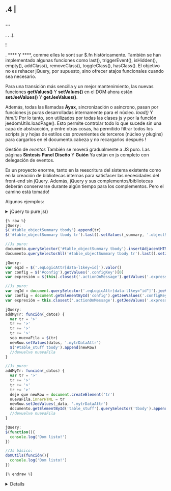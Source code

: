 ## .4 | 

###  ...

. . .).

 !

. **** Y ****, comme elles le sont sur $.fn históricamente. También se han implementado algunas funciones como last(), triggerEvent(), isHidden(), empty(), addClass(), removeClass(), toggleClass(), hasClass(). El objetivo no es rehacer jQuery, por supuesto, sino ofrecer atajos funcionales cuando sea necesario.

Para una transición más sencilla y un mejor mantenimiento, las nuevas funciones **getValues()** Y **setValues()** en el DOM ahora están **setJeeValues()** Y **getJeeValues()**.

Además, todas las llamadas **Áyax**, sincronización o asíncrono, pasan por funciones js puras desarrolladas internamente para el núcleo. *load()* Y *html()* Por lo tanto, son utilizados por todas las clases js y por la función jeedomUtils.loadPage(). Esto permite controlar todo lo que sucede sin una capa de abstracción, y entre otras cosas, ha permitido filtrar todos los scripts js y hojas de estilos css provenientes de terceros (núcleo y plugins) para cargarlos en el documento.cabeza y no recargarlos después !

Gestión de *eventos* También se moverá gradualmente a JS puro. Las páginas **Síntesis** **Panel** **Diseño** Y **Guión** Ya están en js completo con delegación de eventos.

Es un proyecto enorme, tanto en la reescritura del sistema existente como en la creación de bibliotecas internas para satisfacer las necesidades del front-end sin jQuery. Además, jQuery y sus complementos/bibliotecas deberán conservarse durante algún tiempo para los complementos. Pero el camino está tomado!

Algunos ejemplos:

<details>

  <summary markdown="span">jQuery to pure js()<summary>

  ~~~ js
  {% raw %}
  jQuery:
  $('#table_objectSummary tbody').append(tr)
  $('#table_objectSummary tbody tr').last().setValues(_summary, '.objectSummaryAttr')

  //Js puro:
  documento.querySelector('#table_objectSummary tbody').insertAdjacentHTML('antes de', tr)
  documento.querySelectorAll('#table_objectSummary tbody tr').last().setJeeValues(_summary, '.objectSummaryAttr')

  jQuery:
  var eqId = $('.eqLogicAttr[data-l1key=id]').valor()
  var config = $('#config').getValues('.configKey')[0]
  var expresión = $(this).closest('.actionOnMessage').getValues('.expressionAttr')

  //Js puro:
  var eqId = document.querySelector('.eqLogicAttr[data-l1key="id"]').jeeValue()
  var config = document.getElementById('config').getJeeValues('.configKey')[0]
  var expresión = this.closest('.actionOnMessage').getJeeValues('.expressionAttr')

  jQuery:
  addMyTr: función(_datos) {
    var tr = '>'
    tr += '>'
    tr += '>'
    tr += '>'
    sea nuevaFila = $(tr)
    newRow.setValues(datos, '.mytrDataAttr')
    $('#table_stuff tbody').append(newRow)
    //devuelve nuevaFila
  }

  //Js puro:
  addMyTr: función(_datos) {
    var tr = '>'
    tr += '>'
    tr += '>'
    tr += '>'
    deje que newRow = document.createElement('tr')
    nuevaFila.innerHTML = tr
    newRow.setJeeValues(_data, '.mytrDataAttr')
    documento.getElementById('table_stuff').querySelector('tbody').appendChild(newRow)
    //devuelve nuevaFila
  }

  jQuery:
  $(function(){
    console.log('Dom listo!')
  })

  //Js básico:
  domUtils(función(){
    console.log('Dom listo!')
  })

  {% endraw %}
  ~~~

<details>

El archivo de plantilla del complemento.js y la mayoría de las páginas principales ahora usan estas funciones. Por supuesto, puedes usarlos en complementos, pero luego deberán instalarse en un Core 4.4 mínimo.

Funciones DOM específicas del núcleo:

[Doc Core js](/es_ES/devcorejsindex)

[domUtils {}](https:github.comjeedomcoreblobalphacoredomdom.utils.js)

[interfaz de usuario del dominio](https:github.comjeedomcoreblobalphacoredomdom.ui.js)



### Obsolete

#### Función PHP

`displayException()` -> `displayException()`  
`convertDayEnToFr()` -> `convertDayFromEn()`

#### Funciones js (disponibles desde Core4.3)):

`displayPlan()` -> `jeeFrontEnd.plan.displayPlan()`

#### jQuery Toastr / Tooltipster

La biblioteca *tostada* se ha eliminado del núcleo. Se utilizó a través de las funciones jeedomUtils.showAlert() y hideAlert() y ha sido reemplazado por la función interna Core jeeDialog.toast().

La biblioteca Tooltipster dependiente de jQuery también ha sido reemplazada por la biblioteca Tippy js. Usando jeedomUtils.initTooltips() de los complementos no cambia.

#### Selector de fecha y hora de jQuery

La biblioteca *selector de fecha y hora* se ha eliminado del núcleo. Se utilizó a través de las funciones jeedomUtils.datePickerInit() y dateTimePickerInit() y ha sido reemplazado por la biblioteca [recolector de planos](https:flatpickr.js.org).

Las funciones principales gestionan el tema *recolector de planos* y el idioma de la biblioteca dependiendo del idioma del núcleo.

Como recordatorio:

<details>

  <summary markdown="span">datetime pickers<summary>

  ~~~ html
  {% raw %}
  <input id="myDate" class="in_datepicker">
  <input id="myTime" class="in_timepicker">
  <input id="myCustomDatetime">
  {% endraw %}
  ~~~

  ~~~ js
  {% raw %}
  jeedomUtils.datePickerInit() //Inicializa todas las entradas.in_datepicker
  jeedomUtils.dateTimePickerInit() //Inicializar todas las entradas.in_timepicker

  jeedomUtils.datePickerInit('Ymd H:i:00', '#myCustomDatetime') //Iniciará la entrada myCustomDatetime con formato personalizado
  {% endraw %}
  ~~~

<details>



### Deprecated

*Estas funciones devuelven un mensaje de error, pero siguen funcionando:*

#### Funciones PHP:

`eqLogic::::  

#### ):

  
  
  
  
  
  
  
  
  
  
  
  
  
  
  
  
  
  
  

#### ):

  


> ****
>
> .  ** .

#### 

.  **()**. .

<details>

  <summary markdown="span">jeeComplete()<summary>

  ~~~ js
  {% raw %}
  jQuery:
  $('input.auto').autocomplete({
    minLength: 1,
    source: dataArray
  })

  //Js básico:
  ({
    minLength: 1,
    source: dataArray
  })
  {% endraw %}
  ~~~

<details>

#### 

. ..().

<details>

  <summary markdown="span">exemples jeeDialog()<summary>

  ~~~ js
  {% raw %}
  ) {
    !')
    return
  }

  :', ) {
     !== null) {
      
    }
  })

  ?', ) {
    ) {
      
    }  {
      
    }
  })

  {% endraw %}
  ~~~

<details>

#### 

. **.

<details>

  <summary markdown="span">exemples ()<summary>

  ~~~ js
  {% raw %}
  :
  $('#md_modal').dialog({
    title: "{{}}"
  }).?')

  :
  ({
    title: '{{}}',
    contentUrl: '?'
  })

  {% endraw %}
  ~~~

<details>

#### 

.
 : [](http:sortablejs.github.ioSortable)

#### 

 ** . 

#### 

. .

<details>

  <summary markdown="span">jeeCtxMenu()<summary>

  ~~~ js
  {% raw %}
  ({
    selector: '.nav.!
    appendTo: '',
    className: '', 
    items: {
      uniqueNameID: {
        name: '{{}}',
        isHtmlName: false,
        icon: '',
        className: '', 
        callback: 
        }
      },
      sep1: '-----',
    },
    callback: 
    }
    isDisable: false,
    *
    events: {
      show: ) {
      },
      hide: ) {
      }
    },
    *
    *
    build: ) {
       = {}
       {
        callback: ) {
          ...
        }
      },
      items: contextmenuitems
    },
    position: ) {
    },
    *
  })

  {% endraw %}
  ~~~

<details>

#### 

. .

<details>

  <summary markdown="span">exemples ()<summary>

  ~~~ js
  {% raw %}
  :
  $('#bt_uploadImage').fileupload({
    url: '?
    dataType: 'json',
    done: ) {
      
    }
  })

  :
  ({
    fileInput: '),
    url: '?
    *
    add: ) {
      ')
      ?
      ()
    },
    *
    done: ) {
      
    }
  })

  {% endraw %}
  ~~~

<details>

 [interfaz de usuario del dominio](https:github.comjeedomcoreblobalphacoredomdom.ui.js)

> ****
>
> . , **)**.

### 

- 

 : .

 **  ``jeedomUtils.setCheckContextMenu()``

 ** Y ** .

 *"*.

:

````js
) {
  .
  ')
}
)
````

